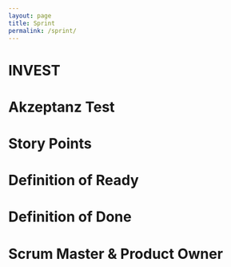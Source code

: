 ```yaml
---
layout: page
title: Sprint
permalink: /sprint/
---
```


# INVEST

# Akzeptanz Test

# Story Points

# Definition of Ready

# Definition of Done

# Scrum Master & Product Owner